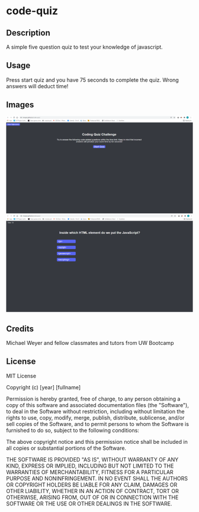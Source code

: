 # code-quiz

## Description

A simple five question quiz to test your knowledge of javascript.  

## Usage

Press start quiz and you have 75 seconds to complete the quiz.  Wrong answers will deduct time!

## Images
![Alt text](https://github.com/mweyer/code-quiz/blob/main/Images/quiz-ss.png)
![Alt text](https://github.com/mweyer/code-quiz/blob/main/Images/quiz2-ss.png)

## Credits
Michael Weyer and fellow classmates and tutors from UW Bootcamp

## License
MIT License

Copyright (c) [year] [fullname]

Permission is hereby granted, free of charge, to any person obtaining a copy
of this software and associated documentation files (the "Software"), to deal
in the Software without restriction, including without limitation the rights
to use, copy, modify, merge, publish, distribute, sublicense, and/or sell
copies of the Software, and to permit persons to whom the Software is
furnished to do so, subject to the following conditions:

The above copyright notice and this permission notice shall be included in all
copies or substantial portions of the Software.

THE SOFTWARE IS PROVIDED "AS IS", WITHOUT WARRANTY OF ANY KIND, EXPRESS OR
IMPLIED, INCLUDING BUT NOT LIMITED TO THE WARRANTIES OF MERCHANTABILITY,
FITNESS FOR A PARTICULAR PURPOSE AND NONINFRINGEMENT. IN NO EVENT SHALL THE
AUTHORS OR COPYRIGHT HOLDERS BE LIABLE FOR ANY CLAIM, DAMAGES OR OTHER
LIABILITY, WHETHER IN AN ACTION OF CONTRACT, TORT OR OTHERWISE, ARISING FROM,
OUT OF OR IN CONNECTION WITH THE SOFTWARE OR THE USE OR OTHER DEALINGS IN THE
SOFTWARE.
